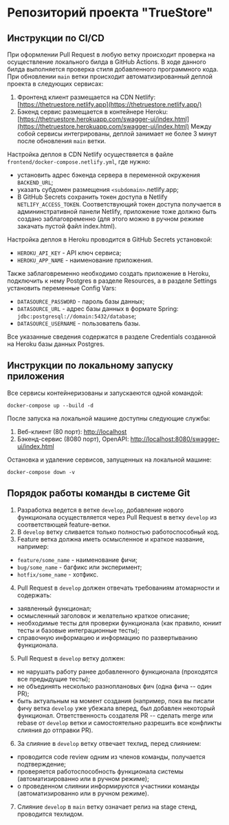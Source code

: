 # Репозиторий проекта "TrueStore"


## Инструкции по CI/CD
При оформлении Pull Request в любую ветку происходит проверка на осуществление локального билда в GitHub Actions.
В ходе данного билда выполняется проверка стиля добавленного программного кода. При обновлении `main` ветки происходит 
автоматизированный деплой проекта в следующих сервисах:
1. Фронтенд клиент размещается на CDN Netlify: [https://thetruestore.netlify.app](https://thetruestore.netlify.app/)
2. Бэкенд сервис размещается в контейнере Heroku: [https://thetruestore.herokuapp.com/swagger-ui/index.html](https://thetruestore.herokuapp.com/swagger-ui/index.html)
Между собой сервисы интегрированы, деплой занимает не более 3 минут после обновления `main` ветки.

Настройка деплоя в CDN Netlify осуществяется в файле `frontend/docker-compose.netlify.yml`, где нужно:
- установить адрес бэкенда сервера в переменной окружения `BACKEND_URL`;
- указать субдомен размещения `<subdomain>`.netlify.app;
- В GitHub Secrets сохранить токен доступа в Netlify `NETLIFY_ACCESS_TOKEN`.
Соответствующий токен доступа получается в админинстративной панели Netlify, приложение тоже должно быть создано 
заблаговременно (для этого можно в ручном режиме закачать пустой файл index.html).

Настройка деплоя в Heroku проводится в GitHub Secrets установкой:
- `HEROKU_API_KEY` - API ключ сервиса;
- `HEROKU_APP_NAME` - наименование приложения.

Также заблаговременно необходимо создать приложение в Heroku, подключить к нему Postgres в разделе Resources,
а в разделе Settings установить переменные Config Vars:
- `DATASOURCE_PASSWORD` - пароль базы данных;
- `DATASOURCE_URL` - адрес базы данных в формате Spring: `jdbc:postgresql://domain:5432/database`;
- `DATASOURCE_USERNAME` - пользователь базы.

Все указанные сведения содержатся в разделе Credentials созданной на Heroku базы данных Postgres.


## Инструкции по локальному запуску приложения

Все сервисы контейнеризованы и запускаеются одной командой:
```
docker-compose up --build -d
```

После запуска на локальной машине доступны следующие службы:
1. Веб-клиент (80 порт): [http://localhost](http://localhost)
2. Бэкенд-сервис (8080 порт), OpenAPI: [http://localhost:8080/swagger-ui/index.html](http://localhost:8080/swagger-ui/index.html)

Остановка и удаление сервисов, запущенных на локальной машине:
```
docker-compose down -v
```


## Порядок работы команды в системе Git

1. Разработка ведется в ветке <code>develop</code>, добавление нового функционала осуществляется через Pull Request
 в ветку <code>develop</code> из соответствющей feature-ветки.
2. В <code>develop</code> ветку сливается только полностью работоспособный код.
3. Feature ветка должна иметь осмысленное и краткое название, например:
  - <code>feature/some_name</code> - наименование фичи;
  - <code>bug/some_name</code> - багфикс или эксперимент;
  - <code>hotfix/some_name</code> - хотфикс.
4. Pull Request в <code>develop</code> должен отвечать требованиям атомарности и содержать:
  - заявленный функционал;
  - осмысленный заголовок и желательно краткое описание;
  - необходимые тесты для проверки функционала (как правило, юниит тесты и базовые интеграционные тесты);
  - справочную информацию и информацию по развертыванию функционала.
5. Pull Request в <code>develop</code> ветку должен:
  - не нарушать работу ранее добавленного функционала (проходятся все предыдущие тесты);
  - не объединять несколько разноплановых фич (одна фича -- один PR);
  - быть актуальным на момент создания (например, пока вы писали фичу ветка <code>develop</code> уже убежала вперед, 
 был добавлен некоторый функционал. Ответственность создателя PR -- сделать merge или rebase от <code>develop</code> ветки и 
 самостоятельно разрешить все конфликты слияния до отправки PR).
6. За слияние в <code>develop</code> ветку отвечает техлид, перед слиянием:
  - проводится code review одним из членов команды, получается подтверждение;
  - проверяется работоспособность функционала системы (автоматизированно или в ручном режиме);
  - о проведенном слиянии информируются участники команды (автоматизированно или в ручном режиме).
7. Слияние <code>develop</code> в <code>main</code> ветку означает релиз на stage стенд, проводится техлидом.

